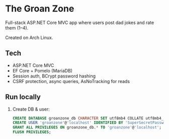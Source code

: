 # The Groan Zone

Full-stack ASP.NET Core MVC app where users post dad jokes and rate them (1–4).

Created on Arch Linux.

## Tech
- ASP.NET Core MVC
- EF Core + Pomelo (MariaDB)
- Session auth, BCrypt password hashing
- CSRF protection, async queries, AsNoTracking for reads

## Run locally
1. Create DB & user:
   ```sql
   CREATE DATABASE groanzone_db CHARACTER SET utf8mb4 COLLATE utf8mb4_general_ci;
   CREATE USER 'groanzone'@'localhost' IDENTIFIED BY 'SuperSecretPassword!';
   GRANT ALL PRIVILEGES ON groanzone_db.* TO 'groanzone'@'localhost';
   FLUSH PRIVILEGES;
